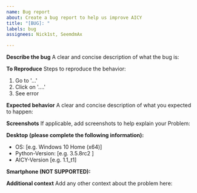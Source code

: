```yaml
---
name: Bug report
about: Create a bug report to help us improve AICY
title: "[BUG]: "
labels: bug
assignees: Nick1st, SeemdmAx

---
```


**Describe the bug**
A clear and concise description of what the bug is:

**To Reproduce**
Steps to reproduce the behavior:

1. Go to '...'
1. Click on '....'
1. See error

**Expected behavior**
A clear and concise description of what you expected to happen:

**Screenshots**
If applicable, add screenshots to help explain your Problem:

**Desktop (please complete the following information):**

- OS: [e.g. Windows 10 Home (x64)]
- Python-Version: [e.g. 3.5.8rc2 ]
- AICY-Version [e.g. 1.1_t1]

**Smartphone (NOT SUPPORTED):**

**Additional context**
Add any other context about the problem here:
